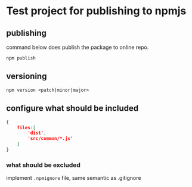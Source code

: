 # Test project for publishing to npmjs

## publishing

command below does publish the package to online repo.

```
npm publish
```

## versioning

```
npm version <patch|minor|major>
```

## configure what should be included

```package.json
{
    files:[
        'dist',
        'src/common/*.js'
    ]
}
```

### what should be excluded

implement `.npmignore` file, same semantic as .gitignore
